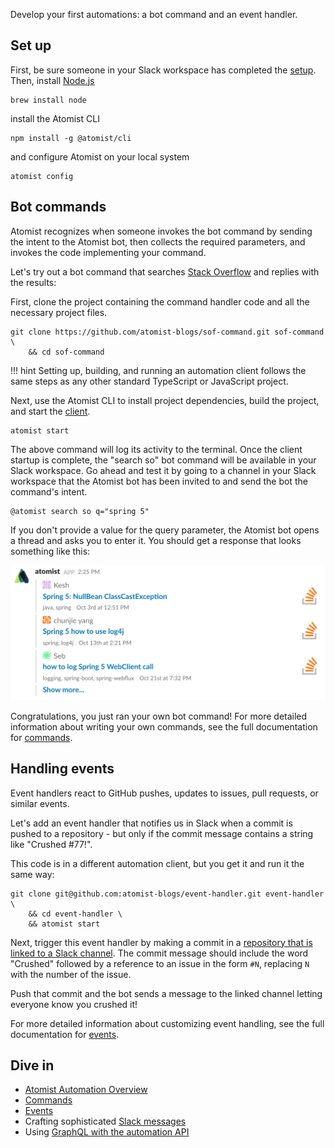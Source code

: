 Develop your first automations: a bot command and an event handler.

## Set up

First, be sure someone in your Slack workspace has completed
the [setup][setup].  Then, install [Node.js][node]

```
brew install node
```

install the Atomist CLI

```
npm install -g @atomist/cli
```

and configure Atomist on your local system

```
atomist config
```

[setup]: user/index.md (Atomist Setup)
[node]: https://nodejs.org (Node.js)

## Bot commands

Atomist recognizes when someone invokes the bot command by sending the
intent to the Atomist bot, then collects the required
parameters, and invokes the code implementing your command.

Let's try out a bot command that searches [Stack Overflow][so] and replies with the results:

First, clone the project containing the command handler code and all the
necessary project files.

```
git clone https://github.com/atomist-blogs/sof-command.git sof-command \
    && cd sof-command
```

!!! hint
    Setting up, building, and running an automation client follows
    the same steps as any other standard TypeScript or JavaScript
    project.

Next, use the Atomist CLI to install project dependencies, build the
project, and start the [client][].

```
atomist start
```

The above command will log its activity to the terminal.  Once the
client startup is complete, the "search so" bot command will be
available in your Slack workspace.  Go ahead and test it by going to a
channel in your Slack workspace that the Atomist bot has been invited to
and send the bot the command's intent.

```
@atomist search so q="spring 5"
```

If you don't provide a value for the query parameter, the Atomist bot
opens a thread and asks you to enter it.  You should get a response
that looks something like this:

![Search Stack Overflow Results](img/search-so.png)

Congratulations, you just ran your own bot command!  For more
detailed information about writing your own commands, see the full documentation
for [commands][command].

[slack]: developer/slack.md (Atomist Automation Slack Messages)
[so]: https://stackoverflow.com/ (Stack Overflow)
[ts]: https://www.typescriptlang.org/ (TypeScript)
[axios]: https://www.npmjs.com/package/axios (Axios HTTP Client)
[client]: developer/client.md (Atomist Automation Client)

## Handling events

Event handlers react to GitHub pushes, updates to issues, pull
requests, or similar events.

Let's add an event handler that notifies us in Slack when a commit is pushed
to a repository - but only if the commit message contains
a string like "Crushed #77!".

This code is in a different automation client, but you get it and run
it the same way:

```
git clone git@github.com:atomist-blogs/event-handler.git event-handler \
    && cd event-handler \
    && atomist start
```

Next, trigger this event handler by making a commit in
a [repository that is linked to a Slack channel][repo-link]. The
commit message should include the word "Crushed" followed by a
reference to an issue in the form `#N`, replacing `N` with the number
of the issue.

Push that commit and the bot sends a message to the linked channel
letting everyone know you crushed it!

For more detailed information about customizing event handling, see the full documentation
for [events][event].

[repo-link]: user/index.md#linking-slack-github (Link GitHub Repository to Slack Channel)
[repo-link]: user/slack.md#linking-repositories-slack-channels (Link GitHub Repository to Slack Channel)

## Dive in

-   [Atomist Automation Overview][overview]
-   [Commands][command]
-   [Events][event]
-   Crafting sophisticated [Slack messages][slack]
-   Using [GraphQL with the automation API][graphql-api]

[overview]: developer/index.md (Atomist Automation Overview)
[command]: developer/commands.md (Atomist Command Automations)
[event]: developer/events.md (Atomist Event Automations)
[graphql-api]: developer/graphql.md (Atomist Automation GraphQL)
